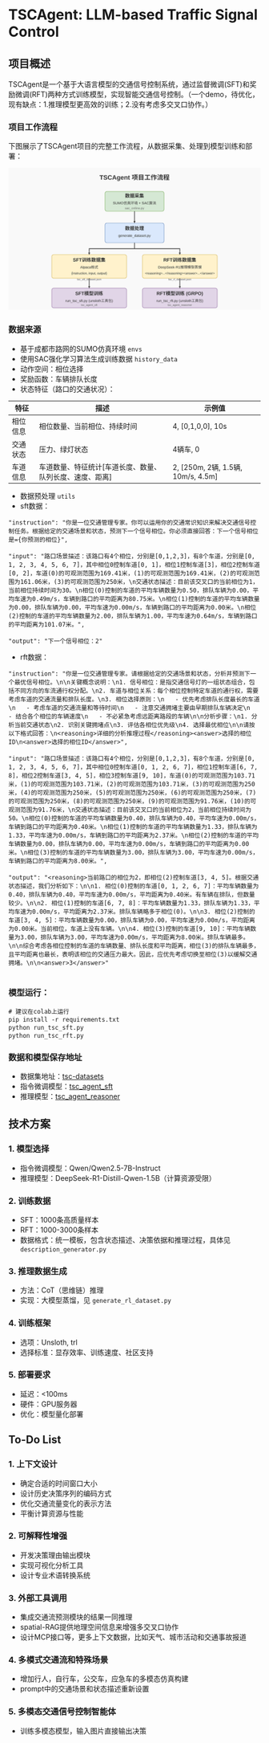 # TSCAgent: LLM-based Traffic Signal Control

## 项目概述

TSCAgent是一个基于大语言模型的交通信号控制系统，通过监督微调(SFT)和奖励微调(RFT)两种方式训练模型，实现智能交通信号控制。（一个demo，待优化，现有缺点：1.推理模型更高效的训练；2.没有考虑多交叉口协作。）

### 项目工作流程

下图展示了TSCAgent项目的完整工作流程，从数据采集、处理到模型训练和部署：

![TSCAgent工作流程图](pic/workflow.svg)

### 数据来源

- 基于成都市路网的SUMO仿真环境 `envs`
- 使用SAC强化学习算法生成训练数据 `history_data`
- 动作空间：相位选择
- 奖励函数：车辆排队长度
- 状态特征（路口的交通状况）：

| 特征     | 描述                                                     | 示例值                             |
| -------- | -------------------------------------------------------- | ---------------------------------- |
| 相位信息 | 相位数量、当前相位、持续时间                             | 4, [0,1,0,0], 10s                  |
| 交通状态 | 压力、绿灯状态                                           | 4辆车, 0                           |
| 车道信息 | 车道数量、特征统计[车道长度、数量、队列长度、速度、距离] | 2, [250m, 2辆, 1.5辆, 10m/s, 4.5m] |

- 数据预处理 `utils`
- sft数据：

```
"instruction": "你是一位交通管理专家。你可以运用你的交通常识知识来解决交通信号控制任务。根据给定的交通场景和状态，预测下一个信号相位。你必须直接回答：下一个信号相位是={你预测的相位}",

"input": "路口场景描述：该路口有4个相位，分别是[0,1,2,3]，有8个车道，分别是[0, 1, 2, 3, 4, 5, 6, 7]，其中相位0控制车道[0, 1]，相位1控制车道[3]，相位2控制车道[0, 2]，车道(0)的可观测范围为169.41米，(1)的可观测范围为169.41米，(2)的可观测范围为161.06米，(3)的可观测范围为250米，\n交通状态描述：目前该交叉口的当前相位为1，当前相位持续时间为30。\n相位(0)控制的车道的平均车辆数量为0.50，排队车辆为0.00，平均车速为0.49m/s，车辆到路口的平均距离为80.75米。\n相位(1)控制的车道的平均车辆数量为0.00，排队车辆为0.00，平均车速为0.00m/s，车辆到路口的平均距离为0.00米。\n相位(2)控制的车道的平均车辆数量为2.00，排队车辆为1.00，平均车速为0.64m/s，车辆到路口的平均距离为101.07米。",

"output": "下一个信号相位：2"
```

- rft数据：

```
"instruction": "你是一位交通管理专家。请根据给定的交通场景和状态，分析并预测下一个最优信号相位。\n\n关键概念说明：\n1. 信号相位：是指交通信号灯的一组状态组合，包括不同方向的车流通行权分配。\n2. 车道与相位关系：每个相位控制特定车道的通行权，需要考虑车道的交通流量和排队长度。\n3. 相位选择原则：\n   - 优先考虑排队长度最长的车道\n   - 考虑车道的交通流量和等待时间\n   - 注意交通拥堵主要由早期排队车辆决定\n   - 结合各个相位的车辆速度\n   - 不必紧急考虑远距离路段的车辆\n\n分析步骤：\n1. 分析当前交通状态\n2. 识别关键拥堵点\n3. 评估各相位优先级\n4. 选择最优相位\n\n请按以下格式回答：\n<reasoning>详细的分析推理过程</reasoning><answer>选择的相位ID\n<answer>选择的相位ID</answer>",
  
"input": "路口场景描述：该路口有4个相位，分别是[0,1,2,3]，有8个车道，分别是[0, 1, 2, 3, 4, 5, 6, 7]，其中相位0控制车道[0, 1, 2, 6, 7]，相位1控制车道[6, 7, 8]，相位2控制车道[3, 4, 5]，相位3控制车道[9, 10]，车道(0)的可观测范围为103.71米，(1)的可观测范围为103.71米，(2)的可观测范围为103.71米，(3)的可观测范围为250米，(4)的可观测范围为250米，(5)的可观测范围为250米，(6)的可观测范围为250米，(7)的可观测范围为250米，(8)的可观测范围为250米，(9)的可观测范围为91.76米，(10)的可观测范围为91.76米，\n交通状态描述：目前该交叉口的当前相位为2，当前相位持续时间为50。\n相位(0)控制的车道的平均车辆数量为0.40，排队车辆为0.40，平均车速为0.00m/s，车辆到路口的平均距离为0.40米。\n相位(1)控制的车道的平均车辆数量为1.33，排队车辆为1.33，平均车速为0.00m/s，车辆到路口的平均距离为2.37米。\n相位(2)控制的车道的平均车辆数量为0.00，排队车辆为0.00，平均车速为0.00m/s，车辆到路口的平均距离为0.00米。\n相位(3)控制的车道的平均车辆数量为3.00，排队车辆为3.00，平均车速为0.00m/s，车辆到路口的平均距离为8.00米。",
  
"output": "<reasoning>当前路口的相位为2，即相位(2)控制车道[3, 4, 5]。根据交通状态描述，我们分析如下：\n\n1. 相位(0)控制的车道[0, 1, 2, 6, 7]：平均车辆数量为0.40，排队车辆为0.40，平均车速为0.00m/s，平均距离为0.40米。有车辆在排队，但数量较少。\n\n2. 相位(1)控制的车道[6, 7, 8]：平均车辆数量为1.33，排队车辆为1.33，平均车速为0.00m/s，平均距离为2.37米。排队车辆略多于相位(0)。\n\n3. 相位(2)控制的车道[3, 4, 5]：平均车辆数量为0.00，排队车辆为0.00，平均车速为0.00m/s，平均距离为0.00米。当前相位，车道上没有车辆。\n\n4. 相位(3)控制的车道[9, 10]：平均车辆数量为3.00，排队车辆为3.00，平均车速为0.00m/s，平均距离为8.00米。排队车辆最多。\n\n综合考虑各相位控制的车道的车辆数量、排队长度和平均距离，相位(3)的排队车辆最多，且平均距离也最长，表明该相位的交通压力最大。因此，应优先考虑切换至相位(3)以缓解交通拥堵。\n\n<answer>3</answer>"
  
```

### 模型运行：

```
# 建议在colab上运行
pip install -r requirements.txt
python run_tsc_sft.py
python run_tsc_rft.py
```

### 数据和模型保存地址

- 数据集地址：[tsc-datasets](https://huggingface.co/datasets/jiam/tsc-datasets)
- 指令微调模型：[tsc_agent_sft](https://huggingface.co/jiam/tsc_agent_sft)
- 推理模型：[tsc_agent_reasoner](https://huggingface.co/jiam/tsc_agent_reasoner)

## 技术方案

### 1. 模型选择

- 指令微调模型：Qwen/Qwen2.5-7B-Instruct
- 推理模型：DeepSeek-R1-Distill-Qwen-1.5B（计算资源受限）

### 2. 训练数据

- SFT：1000条高质量样本
- RFT：1000-3000条样本
- 数据格式：统一模板，包含状态描述、决策依据和推理过程，具体见 `description_generator.py`

### 3. 推理数据生成

- 方法：CoT（思维链）推理
- 实现：大模型蒸馏，见 `generate_rl_dataset.py`

### 4. 训练框架

- 选项：Unsloth, trl
- 选择标准：显存效率、训练速度、社区支持

### 5. 部署要求

- 延迟：<100ms
- 硬件：GPU服务器
- 优化：模型量化部署

## To-Do List

### 1. 上下文设计

- 确定合适的时间窗口大小
- 设计历史决策序列的编码方式
- 优化交通流量变化的表示方法
- 平衡计算资源与性能

### 2. 可解释性增强

- 开发决策理由输出模块
- 实现可视化分析工具
- 设计专业术语转换系统

### 3. 外部工具调用

- 集成交通流预测模块的结果一同推理
- spatial-RAG提供地理空间信息来增强多交叉口协作
- 设计MCP接口等，更多上下文数据，比如天气、城市活动和交通事故报道

### 4. 多模式交通流和特殊场景

- 增加行人，自行车，公交车，应急车的多模态仿真构建
- prompt中的交通场景和状态描述重新设置

### 5. 多模态交通信号控制智能体

- 训练多模态模型，输入图片直接输出决策
